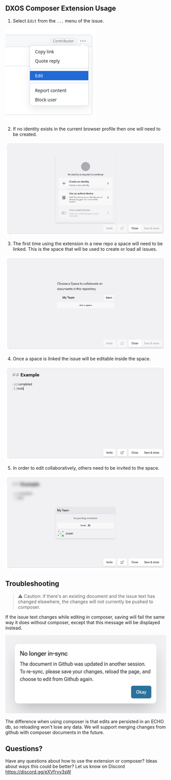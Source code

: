 ## DXOS Composer Extension Usage

1. Select `Edit` from the `...` menu of the issue.

![](./screenshots/edit.png)

2. If no identity exists in the current browser profile then one will need to be created.

![](./screenshots/create-identity.png)

3. The first time using the extension in a new repo a space will need to be linked. This is the space that will be used to create or load all issues.

![](./screenshots/select-space.png)

4. Once a space is linked the issue will be editable inside the space.

![](./screenshots/composer.png)

5. In order to edit collaboratively, others need to be invited to the space.

![](./screenshots/invitations.png)

## Troubleshooting

> ⚠️ Caution: if there's an existing document and the issue text has changed elsewhere, the changes will not currently be pushed to composer.

If the issue text changes while editing in composer, saving will fail the same way it does without composer, except that this message will be displayed instead.

![](./screenshots/stale-comment.png)

The difference when using composer is that edits are persisted in an ECHO db, so reloading won't lose any data.
We will support merging changes from github with composer documents in the future.

## Questions?

Have any questions about how to use the extension or composer? Ideas about ways this could be better? Let us know on Discord https://discord.gg/eXVfryv3sW
